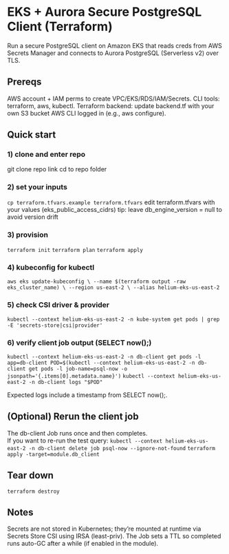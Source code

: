 # EKS + Aurora Secure PostgreSQL Client (Terraform)

Run a secure PostgreSQL client on Amazon EKS that reads creds from AWS Secrets Manager and connects to Aurora PostgreSQL (Serverless v2) over TLS.

## Prereqs
AWS account + IAM perms to create VPC/EKS/RDS/IAM/Secrets.
CLI tools: terraform, aws, kubectl.
Terraform backend: update backend.tf with your own S3 bucket
AWS CLI logged in (e.g., aws configure).

## Quick start
### 1) clone and enter repo
git clone repo link
cd to repo folder

### 2) set your inputs
`cp terraform.tfvars.example terraform.tfvars`
edit terraform.tfvars with your values (eks_public_access_cidrs)
tip: leave db_engine_version = null to avoid version drift

### 3) provision
`terraform init`
`terraform plan`
`terraform apply`

### 4) kubeconfig for kubectl
`aws eks update-kubeconfig \
  --name $(terraform output -raw eks_cluster_name) \
  --region us-east-2 \
  --alias helium-eks-us-east-2`

### 5) check CSI driver & provider
`kubectl --context helium-eks-us-east-2 -n kube-system get pods | grep -E 'secrets-store|csi|provider'`

### 6) verify client job output (SELECT now();)
`kubectl --context helium-eks-us-east-2 -n db-client get pods -l app=db-client
POD=$(kubectl --context helium-eks-us-east-2 -n db-client get pods -l job-name=psql-now -o jsonpath='{.items[0].metadata.name}')`
`kubectl --context helium-eks-us-east-2 -n db-client logs "$POD"`

Expected logs include a timestamp from SELECT now();.

## (Optional) Rerun the client job
The db-client Job runs once and then completes.  
If you want to re-run the test query:
`kubectl --context helium-eks-us-east-2 -n db-client delete job psql-now --ignore-not-found`
`terraform apply -target=module.db_client`

## Tear down
`terraform destroy`

## Notes
Secrets are not stored in Kubernetes; they’re mounted at runtime via Secrets Store CSI using IRSA (least-priv).
The Job sets a TTL so completed runs auto-GC after a while (if enabled in the module).
